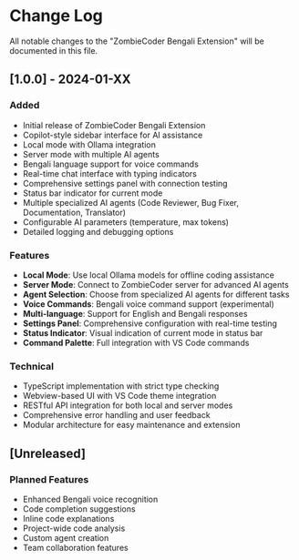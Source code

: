 # Change Log

All notable changes to the "ZombieCoder Bengali Extension" will be documented in this file.

## [1.0.0] - 2024-01-XX

### Added
- Initial release of ZombieCoder Bengali Extension
- Copilot-style sidebar interface for AI assistance
- Local mode with Ollama integration
- Server mode with multiple AI agents
- Bengali language support for voice commands
- Real-time chat interface with typing indicators
- Comprehensive settings panel with connection testing
- Status bar indicator for current mode
- Multiple specialized AI agents (Code Reviewer, Bug Fixer, Documentation, Translator)
- Configurable AI parameters (temperature, max tokens)
- Detailed logging and debugging options

### Features
- **Local Mode**: Use local Ollama models for offline coding assistance
- **Server Mode**: Connect to ZombieCoder server for advanced AI agents
- **Agent Selection**: Choose from specialized AI agents for different tasks
- **Voice Commands**: Bengali voice command support (experimental)
- **Multi-language**: Support for English and Bengali responses
- **Settings Panel**: Comprehensive configuration with real-time testing
- **Status Indicator**: Visual indication of current mode in status bar
- **Command Palette**: Full integration with VS Code commands

### Technical
- TypeScript implementation with strict type checking
- Webview-based UI with VS Code theme integration
- RESTful API integration for both local and server modes
- Comprehensive error handling and user feedback
- Modular architecture for easy maintenance and extension

## [Unreleased]

### Planned Features
- Enhanced Bengali voice recognition
- Code completion suggestions
- Inline code explanations
- Project-wide code analysis
- Custom agent creation
- Team collaboration features
